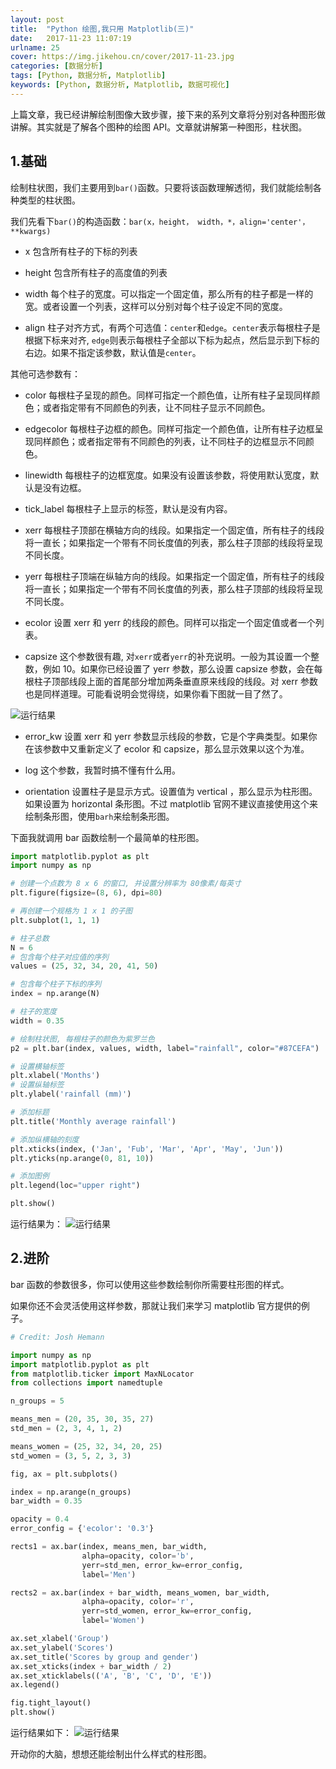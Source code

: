 ```yaml
---
layout: post
title:  "Python 绘图,我只用 Matplotlib(三)"
date:   2017-11-23 11:07:19
urlname: 25
cover: https://img.jikehou.cn/cover/2017-11-23.jpg
categories: [数据分析]
tags: [Python, 数据分析, Matplotlib]
keywords: [Python, 数据分析, Matplotlib, 数据可视化]
---
```

上篇文章，我已经讲解绘制图像大致步骤，接下来的系列文章将分别对各种图形做讲解。其实就是了解各个图种的绘图 API。文章就讲解第一种图形，柱状图。

## 1.基础
绘制柱状图，我们主要用到`bar()`函数。只要将该函数理解透彻，我们就能绘制各种类型的柱状图。
<!-- more -->
我们先看下`bar()`的构造函数：`bar(x，height， width，*，align='center'，**kwargs)`

- x
包含所有柱子的下标的列表

- height
包含所有柱子的高度值的列表

- width
每个柱子的宽度。可以指定一个固定值，那么所有的柱子都是一样的宽。或者设置一个列表，这样可以分别对每个柱子设定不同的宽度。

- align
柱子对齐方式，有两个可选值：`center`和`edge`。`center`表示每根柱子是根据下标来对齐, `edge`则表示每根柱子全部以下标为起点，然后显示到下标的右边。如果不指定该参数，默认值是`center`。

其他可选参数有：
- color
每根柱子呈现的颜色。同样可指定一个颜色值，让所有柱子呈现同样颜色；或者指定带有不同颜色的列表，让不同柱子显示不同颜色。

- edgecolor
每根柱子边框的颜色。同样可指定一个颜色值，让所有柱子边框呈现同样颜色；或者指定带有不同颜色的列表，让不同柱子的边框显示不同颜色。

- linewidth
每根柱子的边框宽度。如果没有设置该参数，将使用默认宽度，默认是没有边框。

- tick_label
每根柱子上显示的标签，默认是没有内容。

- xerr
每根柱子顶部在横轴方向的线段。如果指定一个固定值，所有柱子的线段将一直长；如果指定一个带有不同长度值的列表，那么柱子顶部的线段将呈现不同长度。

- yerr
每根柱子顶端在纵轴方向的线段。如果指定一个固定值，所有柱子的线段将一直长；如果指定一个带有不同长度值的列表，那么柱子顶部的线段将呈现不同长度。

- ecolor
设置 xerr 和 yerr 的线段的颜色。同样可以指定一个固定值或者一个列表。

- capsize
这个参数很有趣, 对`xerr`或者`yerr`的补充说明。一般为其设置一个整数，例如 10。如果你已经设置了 
yerr 参数，那么设置 capsize 参数，会在每根柱子顶部线段上面的首尾部分增加两条垂直原来线段的线段。对 xerr 参数也是同样道理。可能看说明会觉得绕，如果你看下图就一目了然了。

![运行结果](https://img.jikehou.cn/img/20171123_1.png)

- error_kw
设置 xerr 和 yerr 参数显示线段的参数，它是个字典类型。如果你在该参数中又重新定义了 ecolor 和 capsize，那么显示效果以这个为准。

- log
这个参数，我暂时搞不懂有什么用。

- orientation
设置柱子是显示方式。设置值为 vertical ，那么显示为柱形图。如果设置为 horizontal 条形图。不过 matplotlib 官网不建议直接使用这个来绘制条形图，使用`barh`来绘制条形图。



下面我就调用 bar 函数绘制一个最简单的柱形图。
```python
import matplotlib.pyplot as plt
import numpy as np

# 创建一个点数为 8 x 6 的窗口, 并设置分辨率为 80像素/每英寸
plt.figure(figsize=(8, 6), dpi=80)

# 再创建一个规格为 1 x 1 的子图
plt.subplot(1, 1, 1)

# 柱子总数
N = 6
# 包含每个柱子对应值的序列
values = (25, 32, 34, 20, 41, 50)

# 包含每个柱子下标的序列
index = np.arange(N)

# 柱子的宽度
width = 0.35

# 绘制柱状图, 每根柱子的颜色为紫罗兰色
p2 = plt.bar(index, values, width, label="rainfall", color="#87CEFA")

# 设置横轴标签
plt.xlabel('Months')
# 设置纵轴标签
plt.ylabel('rainfall (mm)')

# 添加标题
plt.title('Monthly average rainfall')

# 添加纵横轴的刻度
plt.xticks(index, ('Jan', 'Fub', 'Mar', 'Apr', 'May', 'Jun'))
plt.yticks(np.arange(0, 81, 10))

# 添加图例
plt.legend(loc="upper right")

plt.show()
```

运行结果为：
![运行结果](https://img.jikehou.cn/img/20171123_2.png)


## 2.进阶
bar 函数的参数很多，你可以使用这些参数绘制你所需要柱形图的样式。

如果你还不会灵活使用这样参数，那就让我们来学习 matplotlib 官方提供的例子。
```python
# Credit: Josh Hemann

import numpy as np
import matplotlib.pyplot as plt
from matplotlib.ticker import MaxNLocator
from collections import namedtuple

n_groups = 5

means_men = (20, 35, 30, 35, 27)
std_men = (2, 3, 4, 1, 2)

means_women = (25, 32, 34, 20, 25)
std_women = (3, 5, 2, 3, 3)

fig, ax = plt.subplots()

index = np.arange(n_groups)
bar_width = 0.35

opacity = 0.4
error_config = {'ecolor': '0.3'}

rects1 = ax.bar(index, means_men, bar_width,
                alpha=opacity, color='b',
                yerr=std_men, error_kw=error_config,
                label='Men')

rects2 = ax.bar(index + bar_width, means_women, bar_width,
                alpha=opacity, color='r',
                yerr=std_women, error_kw=error_config,
                label='Women')

ax.set_xlabel('Group')
ax.set_ylabel('Scores')
ax.set_title('Scores by group and gender')
ax.set_xticks(index + bar_width / 2)
ax.set_xticklabels(('A', 'B', 'C', 'D', 'E'))
ax.legend()

fig.tight_layout()
plt.show()
```

运行结果如下：
![运行结果](https://img.jikehou.cn/img/20171123_3.png)


开动你的大脑，想想还能绘制出什么样式的柱形图。